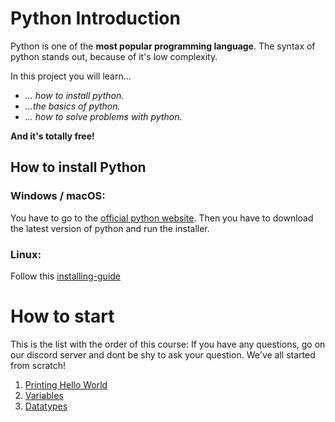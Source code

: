 # Python Introduction

Python is one of the **most popular programming language**. The syntax of python stands out, because of it's low complexity. 

In this project you will learn...
* *... how to install python.*
* *...the basics of python.*
* *... how to solve problems with python.*

**And it's totally free!**

## How to install Python
### Windows / macOS:
 You have to go to the [official python website](https://www.python.org/downloads/). Then you have to download the latest version of python and run the installer.
 ### Linux:
Follow this [installing-guide](https://www.geeksforgeeks.org/how-to-install-python-on-linux/)

# How to start
This is the list with the order of this course: If you have any questions, go on our discord server and dont be shy to ask your question. We've all started from scratch!
1. [Printing Hello World](https://github.com/Coding-Soul/Python-Ressources/blob/main/src/helloworld.py)
2. [Variables](https://github.com/Coding-Soul/Python-Ressources/blob/main/src/variables.py)
3. [Datatypes](https://github.com/Coding-Soul/Python-Ressources/blob/main/src/datatypes.py)